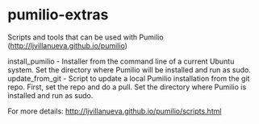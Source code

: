 pumilio-extras
==============

Scripts and tools that can be used with Pumilio (http://ljvillanueva.github.io/pumilio)

install_pumilio - Installer from the command line of a current Ubuntu system. Set the directory where Pumilio will be installed and run as sudo.
update_from_git - Script to update a local Pumilio installation from the git repo. First, set the repo and do a pull. Set the directory where Pumilio is installed and run as sudo.

For more details: http://ljvillanueva.github.io/pumilio/scripts.html
